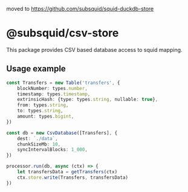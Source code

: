 moved to https://github.com/subsquid/squid-duckdb-store

# @subsquid/csv-store

This package provides CSV based database access to squid mapping.

## Usage example

```ts
const Transfers = new Table('transfers', {
    blockNumber: types.number,
    timestamp: types.timestamp,
    extrinsicHash: {type: types.string, nullable: true},
    from: types.string,
    to: types.string,
    amount: types.bigint,
})

const db = new CsvDatabase([Transfers], {
    dest: `./data`,
    chunkSizeMb: 10,
    syncIntervalBlocks: 1_000,
})

processor.run(db, async (ctx) => {
    let transfersData = getTransfers(ctx)
    ctx.store.write(Transfers, transfersData)
})
```
